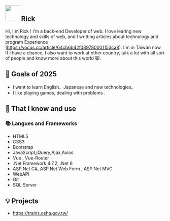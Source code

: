 ## <img width="50px" src="https://raw.githubusercontent.com/ms314006/ms314006/basic/resource/gqsm.png" />Rick

Hi, I'm Rick !  I'm a back-end Developer of web. I love learing new technology and skills of web, and I writting articles about technology and program Experience (https://vocus.cc/article/64cb6b42fd89780001153ca8). 
I'm in Taiwan now. If I have a chance, I also want to work at other country, talk a lot with all sort of people and know more about this world 😸.


## 🔭 Goals of 2025

- I want to learn English、Japanese and new technologies。
- I like playing games, dealing with problems .



## 🧠 That I know and use
### 📚 Langues and Frameworks
- HTML5
- CSS3
- Bootstrap
- JavaScript,jQuery,Ajax,Axios
- Vue , Vue-Router
- .Net Framework 4.7.2, .Net 6
- ASP.Net C#, ASP.Net Web Form , ASP.Net MVC
- WebAPI
- Git
- SQL Server


## 💡 Projects
- https://trains.osha.gov.tw/
